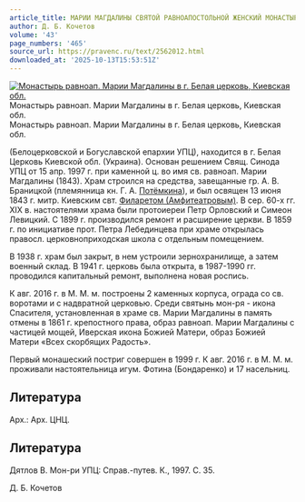 ```yaml
---
article_title: МАРИИ МАГДАЛИНЫ СВЯТОЙ РАВНОАПОСТОЛЬНОЙ ЖЕНСКИЙ МОНАСТЫРЬ
author: Д. Б. Кочетов
volume: '43'
page_numbers: '465'
source_url: https://pravenc.ru/text/2562012.html
downloaded_at: '2025-10-13T15:53:51Z'
---
```


[![Монастырь равноап. Марии Магдалины в г. Белая церковь, Киевская обл.](https://pravenc.ru/data/2020/06/21/1236347255/i200.jpg "Кликните для увеличения картинки")](https://pravenc.ru/data/2020/06/21/1236347255/i400.jpg)Монастырь равноап. Марии Магдалины в г. Белая церковь, Киевская обл.  
Монастырь равноап. Марии Магдалины в г. Белая церковь, Киевская обл.

(Белоцерковской и Богуславской епархии УПЦ), находится в г. Белая Церковь Киевской обл. (Украина). Основан решением Свящ. Синода УПЦ от 15 апр. 1997 г. при каменной ц. во имя св. равноап. Марии Магдалины (1843). Храм строился на средства, завещанные гр. А. В. Браницкой (племянница кн. Г. А. [Потёмкина](https://pravenc.ru/text/Потёмкина.html)), и был освящен 13 июня 1843 г. митр. Киевским свт. [Филаретом (Амфитеатровым)](<https://pravenc.ru/text/Филаретом (Амфитеатровым).html>). В сер. 60-х гг. XIX в. настоятелями храма были протоиереи Петр Орловский и Симеон Левицкий. С 1899 г. производился ремонт и расширение церкви. В 1859 г. по инициативе прот. Петра Лебединцева при храме открылась правосл. церковноприходская школа с отдельным помещением.

В 1938 г. храм был закрыт, в нем устроили зернохранилище, а затем военный склад. В 1941 г. церковь была открыта, в 1987-1990 гг. проводился капитальный ремонт, выполнена новая роспись.

К авг. 2016 г. в М. М. м. построены 2 каменных корпуса, ограда со св. воротами и с надвратной церковью. Среди святынь мон-ря - икона Спасителя, установленная в храме св. Марии Магдалины в память отмены в 1861 г. крепостного права, образ равноап. Марии Магдалины с частицей мощей, Иверская икона Божией Матери, образ Божией Матери «Всех скорбящих Радость».

Первый монашеский постриг совершен в 1999 г. К авг. 2016 г. в М. М. м. проживали настоятельница игум. Фотина (Бондаренко) и 17 насельниц.

## Литература

Арх.: Арх. ЦНЦ.

## Литература

Дятлов В. Мон-ри УПЦ: Справ.-путев. К., 1997. С. 35.

Д. Б. Кочетов
